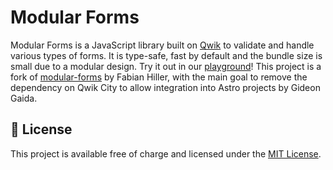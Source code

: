 # Modular Forms

Modular Forms is a JavaScript library built on [Qwik](https://qwik.builder.io/) to validate and handle various types of forms. It is type-safe, fast by default and the bundle size is small due to a modular design. Try it out in our [playground](https://modularforms.dev/playground)!
This project is a fork of [modular-forms](https://github.com/fabian-hiller/modular-forms) by Fabian Hiller, with the main goal to remove the dependency on Qwik City to allow integration into Astro projects by Gideon Gaida.

## 🔑 License

This project is available free of charge and licensed under the [MIT License](https://github.com/MelGidsen/modular-forms/blob/main/README.md).
